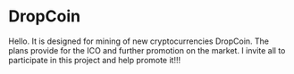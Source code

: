 # DropCoin
Hello. It is designed for mining of new cryptocurrencies DropCoin. The plans provide for the ICO and further promotion on the market. I invite all to participate in this project and help promote it!!!

